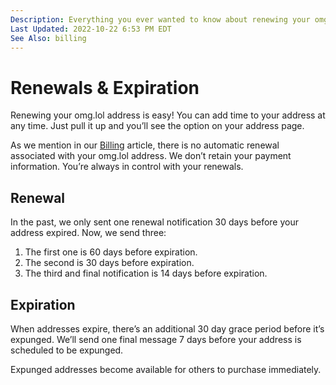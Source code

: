 ```yaml
---
Description: Everything you ever wanted to know about renewing your omg.lol address but were too busy forgetting to renew your omg.lol to ask
Last Updated: 2022-10-22 6:53 PM EDT
See Also: billing
---
```


# Renewals & Expiration

Renewing your omg.lol address is easy! You can add time to your address at any time. Just pull it up and you’ll see the option on your address page.

As we mention in our [Billing](/info/billing) article, there is no automatic renewal associated with your omg.lol address. We don’t retain your payment information. You’re always in control with your renewals.

## Renewal 

In the past, we only sent one renewal notification 30 days before your address expired. Now, we send three:

1. The first one is 60 days before expiration.
2. The second is 30 days before expiration.
3. The third and final notification is 14 days before expiration.

## Expiration

When addresses expire, there’s an additional 30 day grace period before it’s expunged. We’ll send one final message 7 days before your address is scheduled to be expunged.

Expunged addresses become available for others to purchase immediately.